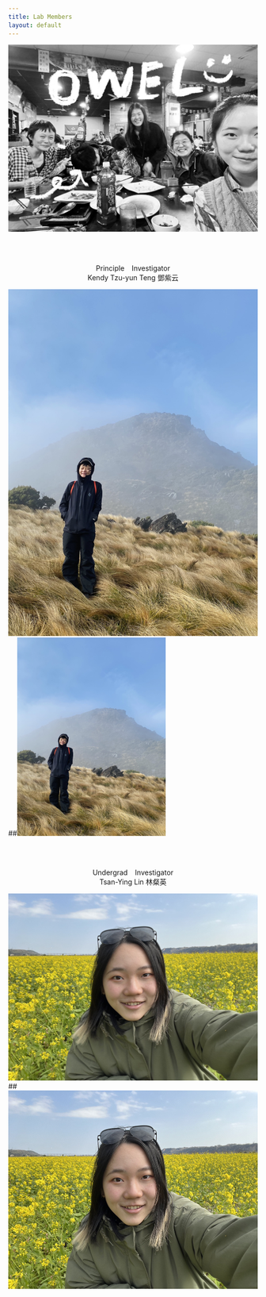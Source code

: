 ```yaml
---
title: Lab Members
layout: default
---
```



![owel_photo](owel_photo.JPG)

<br/><br/>

<center> Principle &ensp; Investigator </center>
<center> Kendy Tzu-yun Teng 鄧紫云 </center>

![PI_photo](PI_photo.jpeg)
##<img src="PI_photo.jpeg" width="300" height="400" />
 
<br/><br/>

<center>Undergrad &ensp; Investigator </center>
<center>Tsan-Ying Lin 林粲英 </center>


![Tsan_photo](Tsan_photo.jpg)
##<img src="Tsan_photo.jpg" width="550" height="400" />

<br/><br/>
